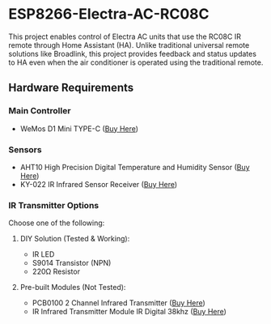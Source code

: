 # ESP8266-Electra-AC-RC08C

This project enables control of Electra AC units that use the RC08C IR remote through Home Assistant (HA). Unlike traditional universal remote solutions like Broadlink, this project provides feedback and status updates to HA even when the air conditioner is operated using the traditional remote.

## Hardware Requirements

### Main Controller
- WeMos D1 Mini TYPE-C ([Buy Here](https://www.aliexpress.com/item/1005007877904928.html))

### Sensors
- AHT10 High Precision Digital Temperature and Humidity Sensor ([Buy Here](https://www.aliexpress.com/item/1005006054547297.html))
- KY-022 IR Infrared Sensor Receiver ([Buy Here](https://www.aliexpress.com/item/1005006924353029.html))

### IR Transmitter Options
Choose one of the following:
1. DIY Solution (Tested & Working):
   - IR LED
   - S9014 Transistor (NPN)
   - 220Ω Resistor

2. Pre-built Modules (Not Tested):
   - PCB0100 2 Channel Infrared Transmitter ([Buy Here](https://www.aliexpress.com/item/32860595867.html))
   - IR Infrared Transmitter Module IR Digital 38khz ([Buy Here](https://www.aliexpress.com/item/1005006385368806.html))
